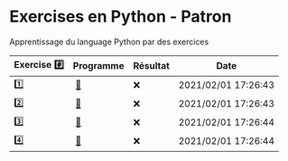 # Exercises en Python - Patron

Apprentissage du language Python par des exercices

|  Exercise :hash:  |  Programme | Résultat | Date |
|-------------------|------------|----------|------|
| :one: | [:bookmark:](01/programme.py) | :x: | 2021/02/01 17:26:43 |
| :two: | [:bookmark:](02/programme.py) | :x: | 2021/02/01 17:26:43 |
| :three: | [:bookmark:](03/programme.py) | :x: | 2021/02/01 17:26:44 |
| :four: | [:bookmark:](04/programme.py) | :x: | 2021/02/01 17:26:44 |
